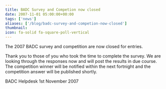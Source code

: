 ```yaml
---
title: BADC Survey and Competion now closed
date: 2007-11-01 05:00:00+00:00
tags: ['news']
aliases: ['/blog/badc-survey-and-competion-now-closed']
thumbnail: 
icon: fa-solid fa-square-poll-vertical
---
```

 
 

The 2007 BADC survey and competition are now closed for entries.

Thank you to those of you who took the time to complete the survey. We are looking through the responses now and will post the results in due course.
The competition winner will be notified within the next fortnight and the competition answer will be published shortly.

BADC Helpdesk
1st November 2007
